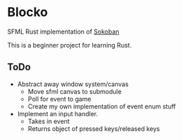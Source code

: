 # Blocko
SFML Rust implementation of [Sokoban](https://en.wikipedia.org/wiki/Sokoban)

This is a beginner project for learning Rust.

## ToDo
- Abstract away window system/canvas
  - Move sfml canvas to submodule
  - Poll for event to game
  - Create my own implementation of event enum stuff
- Implement an input handler.
  - Takes in event
  - Returns object of pressed keys/released keys

